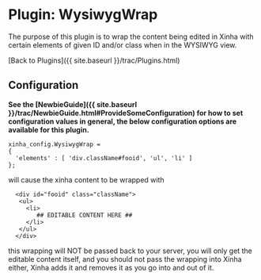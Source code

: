 # Plugin: WysiwygWrap 

The purpose of this plugin is to wrap the content being edited in Xinha with certain elements of given ID and/or class when in the WYSIWYG view.

[Back to Plugins]({{ site.baseurl }}/trac/Plugins.html)

## Configuration

**See the [NewbieGuide]({{ site.baseurl }}/trac/NewbieGuide.html#ProvideSomeConfiguration) for how to set configuration values in general, the below configuration options are available for this plugin.**



```
xinha_config.WysiwygWrap =
{
  'elements' : [ 'div.className#fooid', 'ul', 'li' ]
};
```


will cause the xinha content to be wrapped with 

```
  <div id="fooid" class="className">
   <ul>
     <li>
        ## EDITABLE CONTENT HERE ##
     </li>
   </ul>
  </div>
```


this wrapping will NOT be passed back to your server, you will only get the editable content itself, and you should not pass the wrapping into Xinha either, Xinha adds it and removes it as you go into and out of it.
